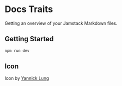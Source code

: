 # Docs Traits

Getting an overview of your Jamstack Markdown files.

## Getting Started

```sh
npm run dev
```

## Icon

Icon by [Yannick Lung](https://www.iconfinder.com/icons/315196/documents_icon)
